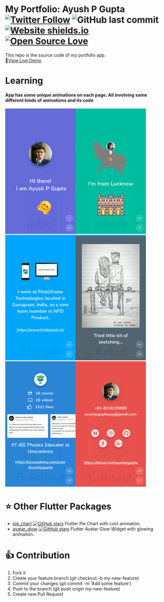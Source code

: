 # My Portfolio: Ayush P Gupta [![Twitter Follow](https://img.shields.io/twitter/url/https/@ayushpgupta.svg?style=social)](https://twitter.com/ayushpgupta) ![GitHub last commit](https://img.shields.io/github/last-commit/apgapg/flutter_profile.svg) [![Website shields.io](https://img.shields.io/website-up-down-green-red/http/shields.io.svg)](https://apgapg.github.io/flutter_profile/)[![Open Source Love](https://badges.frapsoft.com/os/v2/open-source.svg?v=103)](https://apgapg.github.io/flutter_profile/)


This repo is the source code of my portfolio app.  
📱[View Live Demo](https://apgapg.github.io/flutter_profile/)

# Learning

#### App has some unique animations on each page. All involving some different kinds of animations and its code

<img src="https://raw.githubusercontent.com/apgapg/flutter_profile/master/src/intro.gif"  height = "400" ><img src="https://raw.githubusercontent.com/apgapg/flutter_profile/master/src/home.gif"  height = "400" ><img src="https://raw.githubusercontent.com/apgapg/flutter_profile/master/src/job.gif"  height = "400" ><img src="https://raw.githubusercontent.com/apgapg/flutter_profile/master/src/sketch.gif"  height = "400" ><img src="https://raw.githubusercontent.com/apgapg/flutter_profile/master/src/educate.gif"  height = "400" ><img src="https://raw.githubusercontent.com/apgapg/flutter_profile/master/src/contact.gif"  height = "400" >

# ⭐ Other Flutter Packages
- [pie_chart](https://pub.dartlang˚.org/packages/pie_chart)  [![GitHub stars](https://img.shields.io/github/stars/apgapg/pie_chart.svg?style=social)](https://github.com/apgapg/pie_chart)  Flutter Pie Chart with cool animation.
- [avatar_glow](https://pub.dartlang.org/packages/avatar_glow)  [![GitHub stars](https://img.shields.io/github/stars/apgapg/avatar_glow.svg?style=social)](https://github.com/apgapg/pie_chart)  Flutter Avatar Glow Widget with glowing animation.

# 👍 Contribution
1. Fork it
2. Create your feature branch (git checkout -b my-new-feature)
3. Commit your changes (git commit -m 'Add some feature')
4. Push to the branch (git push origin my-new-feature)
5. Create new Pull Request
